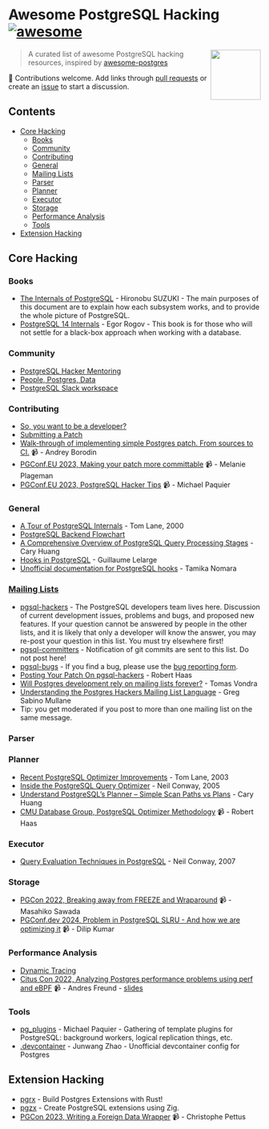 # Awesome PostgreSQL Hacking [![awesome](https://cdn.rawgit.com/sindresorhus/awesome/d7305f38d29fed78fa85652e3a63e154dd8e8829/media/badge.svg)](https://github.com/sindresorhus/awesome)

[<img src="https://wiki.postgresql.org/images/a/a4/PostgreSQL_logo.3colors.svg" align="right"  width="100">](https://www.postgresql.org/)

> A curated list of awesome PostgreSQL hacking resources, inspired by [awesome-postgres](https://github.com/dhamaniasad/awesome-postgres)

 :elephant: Contributions welcome. Add links through [pull requests](https://github.com/pghacking/awesome/pulls) or create an [issue](https://github.com/pghacking/awesome/issues) to start a discussion.

## Contents

- [Core Hacking](#core-hacking)
    - [Books](#books)
    - [Community](#community)
    - [Contributing](#contributing)
    - [General](#general)
    - [Mailing Lists](#mailing-lists)
    - [Parser](#parser)
    - [Planner](#planner)
    - [Executor](#executor)
    - [Storage](#storage)
    - [Performance Analysis](#performance-analysis)
    - [Tools](#tools)
- [Extension Hacking](#extension-hacking)

## Core Hacking

### Books

* [The Internals of PostgreSQL](https://www.interdb.jp/pg/index.html) - Hironobu SUZUKI - The main purposes of this document are to explain how each subsystem works, and to provide the whole picture of PostgreSQL.
* [PostgreSQL 14 Internals](https://edu.postgrespro.com/postgresql_internals-14_en.pdf) - Egor Rogov - This book is for those who will not settle for a black-box approach when working with a database.

### Community

* [PostgreSQL Hacker Mentoring](https://discord.gg/bx2G9KWyrY)
* [People, Postgres, Data](https://discord.com/invite/bW2hsax8We)
* [PostgreSQL Slack workspace](https://pgtreats.info/slack-invite)

### Contributing

* [So, you want to be a developer?](https://wiki.postgresql.org/wiki/So,_you_want_to_be_a_developer%3F)
* [Submitting a Patch](https://wiki.postgresql.org/wiki/Submitting_a_Patch)
* [Walk-through of implementing simple Postgres patch. From sources to CI.](https://www.youtube.com/watch?v=rihfAnd_leM) 📹 - Andrey Borodin
* [PGConf.EU 2023, Making your patch more committable](https://www.youtube.com/watch?v=oXJbFy0JJkI) 📹 - Melanie Plageman
* [PGConf.EU 2023, PostgreSQL Hacker Tips](https://www.youtube.com/watch?v=hIBwLGLsqKI) 📹 - Michael Paquier

### General

* [A Tour of PostgreSQL Internals](https://www.postgresql.org/files/developer/tour.pdf) - Tom Lane, 2000
* [PostgreSQL Backend Flowchart](https://www.postgresql.org/developer/backend/)
* [A Comprehensive Overview of PostgreSQL Query Processing Stages](https://www.highgo.ca/2024/01/26/a-comprehensive-overview-of-postgresql-query-processing-stages/) - Cary Huang
* [Hooks in PostgreSQL](https://wiki.postgresql.org/images/e/e3/Hooks_in_postgresql.pdf) - Guillaume Lelarge
* [Unofficial documentation for PostgreSQL hooks](https://github.com/taminomara/psql-hooks) - Tamika Nomara

### [Mailing Lists](https://www.postgresql.org/list/)

* [pgsql-hackers](https://www.postgresql.org/list/pgsql-hackers/) - The PostgreSQL developers team lives here. Discussion of current development issues, problems and bugs, and proposed new features. If your question cannot be answered by people in the other lists, and it is likely that only a developer will know the answer, you may re-post your question in this list. You must try elsewhere first!
* [pgsql-committers](https://www.postgresql.org/list/pgsql-committers/) - Notification of git commits are sent to this list. Do not post here!
* [pgsql-bugs](https://www.postgresql.org/list/pgsql-bugs/) - If you find a bug, please use the [bug reporting form](http://www.postgresql.org/support/submitbug).
* [Posting Your Patch On pgsql-hackers](https://rhaas.blogspot.com/2024/08/posting-your-patch-on-pgsql-hackers.html) - Robert Haas
* [Will Postgres development rely on mailing lists forever?](https://vondra.me/posts/will-postgres-rely-on-mailing-lists-forever/) - Tomas Vondra
* [Understanding the Postgres Hackers Mailing List Language](https://www.crunchydata.com/blog/understanding-the-postgres-hackers-mailing-list) - Greg Sabino Mullane
* Tip: you get moderated if you post to more than one mailing list on the same message.

### Parser

### Planner

* [Recent PostgreSQL Optimizer Improvements](https://www.postgresql.org/files/developer/optimizer.pdf) - Tom Lane, 2003
* [Inside the PostgreSQL Query Optimizer](https://www.neilconway.org/talks/optimizer/optimizer.pdf) - Neil Conway, 2005
* [Understand PostgreSQL’s Planner – Simple Scan Paths vs Plans](https://www.highgo.ca/2024/03/22/understand-postgresqls-planner-simple-scan-paths-vs-plans/) - Cary Huang
* [CMU Database Group, PostgreSQL Optimizer Methodology](https://www.youtube.com/watch?v=XA3SBgcZwtE) 📹 - Robert Haas

### Executor

* [Query Evaluation Techniques in PostgreSQL](https://www.neilconway.org/talks/executor.pdf) - Neil Conway, 2007

### Storage

* [PGCon 2022, Breaking away from FREEZE and Wraparound](https://www.youtube.com/watch?v=4tfyT9Putzo) 📹 - Masahiko Sawada
* [PGConf.dev 2024, Problem in PostgreSQL SLRU - And how we are optimizing it](https://www.youtube.com/watch?v=74xAqgS2thY) 📹 - Dilip Kumar

### Performance Analysis

* [Dynamic Tracing](https://www.postgresql.org/docs/current/dynamic-trace.html)
* [Citus Con 2022, Analyzing Postgres performance problems using perf and eBPF](https://www.youtube.com/watch?v=HghP4D72Noc) 📹 - Andres Freund - [slides](https://anarazel.de/talks/2022-04-12-cituscon/perf-bpf.pdf)

### Tools

* [pg_plugins](https://github.com/michaelpq/pg_plugins) - Michael Paquier - Gathering of template plugins for PostgreSQL: background workers, logical replication things, etc.
* [.devcontainer](https://github.com/pghacking/.devcontainer) - Junwang Zhao - Unofficial devcontainer config for Postgres

## Extension Hacking

* [pgrx](https://github.com/pgcentralfoundation/pgrx) - Build Postgres Extensions with Rust!
* [pgzx](https://github.com/xataio/pgzx) - Create PostgreSQL extensions using Zig.
* [PGCon 2023, Writing a Foreign Data Wrapper](https://www.youtube.com/watch?v=7wuDJxpU7Fo) 📹 - Christophe Pettus
